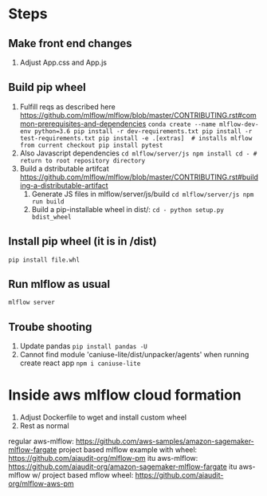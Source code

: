 # Steps

## Make front end changes
1. Adjust App.css and App.js

## Build pip wheel
1. Fulfill reqs as described here https://github.com/mlflow/mlflow/blob/master/CONTRIBUTING.rst#common-prerequisites-and-dependencies
``
conda create --name mlflow-dev-env python=3.6
pip install -r dev-requirements.txt
pip install -r test-requirements.txt
pip install -e .[extras]  # installs mlflow from current checkout
pip install pytest
``
1. Also Javascript dependencies
``
cd mlflow/server/js
npm install
cd - # return to root repository directory
``
1. Build a dstributable artifcat https://github.com/mlflow/mlflow/blob/master/CONTRIBUTING.rst#building-a-distributable-artifact
   1. Generate JS files in mlflow/server/js/build
   ``
   cd mlflow/server/js
   npm run build
   ``
   1. Build a pip-installable wheel in dist/:
   ``
   cd -
   python setup.py bdist_wheel
   ``

## Install pip wheel (it is in /dist)
``
pip install file.whl
``

## Run mlflow as usual
``
mlflow server
``

## Troube shooting
1. Update pandas
``
pip install pandas -U
``
1. Cannot find module 'caniuse-lite/dist/unpacker/agents' when running create react app
``
npm i caniuse-lite
``

# Inside aws mlflow cloud formation
1. Adjust Dockerfile to wget and install custom wheel
2. Rest as normal


regular aws-mlflow: https://github.com/aws-samples/amazon-sagemaker-mlflow-fargate
project based mlflow example with wheel: https://github.com/aiaudit-org/mlflow-pm
itu aws-mlflow: https://github.com/aiaudit-org/amazon-sagemaker-mlflow-fargate
itu aws-mlflow w/ project based mflow wheel: https://github.com/aiaudit-org/mlflow-aws-pm
